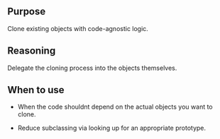 ## Purpose

Clone existing objects with code-agnostic logic.

## Reasoning

Delegate the cloning process into the objects themselves.

## When to use

* When the code shouldnt depend on the actual objects you want to clone.

* Reduce subclassing via looking up for an appropriate prototype.
